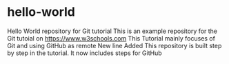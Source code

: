 # hello-world
Hello World repository for Git tutorial
This is an example repository for the Git tutoial on https://www.w3schools.com
This Tutorial mainly focuses of Git and using GitHub as remote
  New line Added
This repository is built step by step in the tutorial.
  It now includes steps for GitHub
